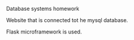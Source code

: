 Database systems homework

Website that is connected tot he mysql database.

Flask microframework is used.
